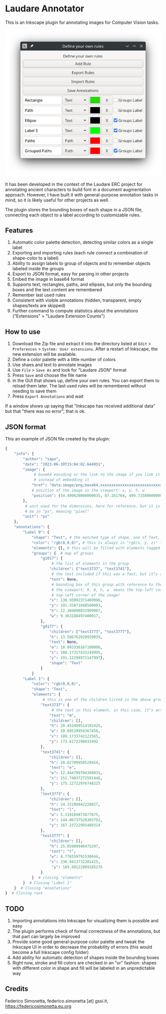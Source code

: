 # Laudare Annotator

This is an Inkscape plugin for annotating images for Computer Vision tasks.

<p align="center">
    <img src="./_static/Screenshot-v0.2.png" alt="Screenshot">
</p>

It has been developed in the context of the Laudare ERC project for annotating ancient
characters to build font in a document augmentation approach. However, I have built it
with general-purpose annotation tasks in mind, so it is likely useful for other projects
as well.

The plugin stores the bounding boxes of each shape in a JSON file, connecting each
object to a label according to customizable rules.

## Features

1. Automatic color palette detection, detecting similar colors as a single label
2. Exporting and importing rules (each rule connect a combination of shape-color to a
   label)
3. Ability to assign labels to group of objects and to remember objects labeled inside
   the groups
4. Export to JSON format, easy for parsing in other projects
5. Embed the image in base64 format
6. Supports text, rectangles, paths, and ellipses, but only the bounding boxes and the
   text content are remembered
7. Remember last used rules
8. Consistent with visible annotations (hidden, transparent, empty shapes/texts are
   skipped)
9. Further command to compute statistics about the annotations ("Extensions" > "Laudare
   Extension Counts")

## How to use

1. Download the Zip file and extract it into the directory listed at `Edit` >
   `Preferences` > `System: User extensions`. After a restart of Inkscape, the new
   extension will be available.
2. Define a color palette with a little number of colors
3. Use shaes and text to annotate images
4. Use `File` > `Save As` and look for "Laudare JSON" format
5. Press `Save` and choose the file name
6. In the GUI that shows up, define your own rules. You can export them to reload them
   later. The last used rules will be remembered without needing to save them
7. Press `Export Annotations` and wait

If a window shows up saying that "Inkscape has received additional data" but that "there
was no error", that is ok.

## JSON format

This an example of JSON file created by the plugin:

```python
{
    "info": {
        "author": "sapo",
        "date": "2023-06-30T15:04:02.644951",
        "image": {
             # base64 encoding or the link to the image if you link it in inkscape
             # instead of embedding it
            "href": "data:image/png;base64,xxxxxxxxxxxxxxxxxxxxxxxxxxxxxxxxxxxxxxxxxxxxxxxx"
            # position of the image in the viewport: x, y, h, w
            "position": (54.490620000000035, 87.261764, 499.72580000000005, 651.9024)
        },
         # unit used for the dimensions, here for reference, but it is and will always
         # be in "px", meaning "pixel"
        "unit": "px"
    },
    "annotations": {
        "Label 0": {
            "shape": "Text", # the matched type of shape, one of Text, Path, Rectangle, Ellipse
            "color": "rgb(0,0,0)", # this is always in "rgb(x, y, z)" format
            "elements": {}, # this will be filled with elements tagged with "Label 0"
            "groups": {  # map of groups
                "g1017": {
                     # the list of elements in the group
                    "children": ["text3737", "text3741"],
                     # the text included if this was a Text, but it"s a group...
                    "text": None,
                     # bounding box of this group with reference to the image, not to
                     # the viewport: 0, 0, h, w  means the top-left corner is in the
                     # top-left corner of the image!
                    "x": 138.93092371469996,
                    "y": 191.55871048500003,
                    "h": 12.366090832999987,
                    "w": 9.363188497400017,
                },
                "g4177": {
                    "children": ["text3773", "text3777"],
                    "h": 13.506762920920039,
                    "text": None,
                    "w": 10.093336167100006,
                    "x": 108.17317431249995,
                    "y": 191.12298972147997},
                    "shape": "Text"
                }
            }
        "Label 1": {
            "color": "rgb(0,0,0)",
            "shape": "Text",
            "elements": {
                 # this is one of the children listed in the above groups!
                "text3737": {
                     # the text in this element, in this case, it"s actually only one letter!
                    "text": "m",
                    "children": [],
                    "h": 20.452499514192425,
                    "w": 20.89529950367458,
                    "x": 189.1733742122565,
                    "y": 173.6172298033492
                },
                "text3741": {
                    "children": [],
                    "h": 20.82709950529454,
                    "text": "e",
                    "w": 12.444799704399031,
                    "x": 251.74837272591446,
                    "y": 175.12722976748225
                },
                "text3773": {
                    "children": [],
                    "h": 24.32199942228027,
                    "text": "l",
                    "w": 5.318169873677675,
                    "x": 144.06737528365792,
                    "y": 167.23722995489314
                },
                "text3777": {
                    "children": [],
                    "h": 25.05989940475297,
                    "text": "t",
                    "w": 8.776559791530644,
                    "x": 230.9413732201425,
                     "y": 169.89122989185276
                }
            }  # closing "elements"
        }  # Closing "Label 1"
    }  # Closing "Annotations"
}  # Closing root
```

## TODO

1. Importing annotations into Inkscape for visualizing them is possible and easy
2. The plugin performs check of formal correctness of the annotations, but that part can
   largely be improved
3. Provide some good general-purpose color palette and tweak the Inkscape UI in order to
   decrease the probability of errors (this would become a full Inkscape config folder)
4. Add ability for automatic detection of shapes inside the bounding boxes
5. Right now, stroke and fill colors are checked in an "or" fashion: shapes with different
   color in shape and fill will be labeled in an unpredictable way

## Credits

Federico Simonetta, federico.simonetta [at] gssi.it, https://federicosimonetta.eu.org
